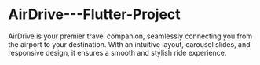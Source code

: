 # AirDrive---Flutter-Project
AirDrive is your premier travel companion, seamlessly connecting you from the airport to your destination. With an intuitive layout, carousel slides, and responsive design, it ensures a smooth and stylish ride experience.
